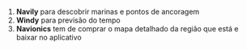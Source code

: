 1. **Navily** para descobrir marinas e pontos de ancoragem
2. **Windy** para previsão do tempo
3. **Navionics** tem de comprar o mapa detalhado da região que está e baixar no aplicativo